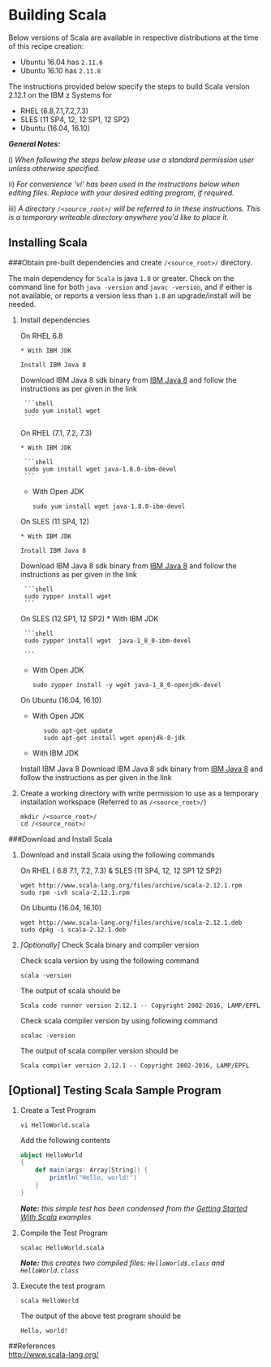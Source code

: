<!---PACKAGE:Scala--->
<!---DISTRO:SLES 12.x:2.12--->
<!---DISTRO:SLES 11.x:2.12--->
<!---DISTRO:RHEL 7.x:2.12--->
<!---DISTRO:RHEL 6.x:2.12--->
<!---DISTRO:Ubuntu 16.x:Distro, 2.12--->

# Building Scala

Below versions of Scala are available in respective distributions at the time of this recipe creation:

*    Ubuntu 16.04 has `2.11.6`
*    Ubuntu 16.10 has `2.11.8`

The instructions provided below specify the steps to build Scala version 2.12.1 on the IBM z Systems for
* RHEL (6.8,7.1,7.2,7.3)
* SLES (11 SP4, 12, 12 SP1, 12 SP2) 
* Ubuntu (16.04, 16.10) 

_**General Notes:**_ 	

i) _When following the steps below please use a standard permission user unless otherwise specified._
	 
ii) _For convenience 'vi' has been used in the instructions below when editing files.  Replace with your desired editing program, if required._

iii) _A directory `/<source_root>/` will be referred to in these instructions.  This is a temporary writeable directory anywhere you'd like to place it._

## Installing Scala

###Obtain pre-built dependencies and create `/<source_root>/` directory.
    
   The main dependency for `Scala` is java  `1.8` or greater. Check on the command line for both  `java -version` and `javac -version`, and if either is not available, or reports a version less than  `1.8` an upgrade/install will be needed.

1. Install dependencies

	On RHEL 6.8
      
       * With IBM JDK
 
       Install IBM Java 8
	 Download IBM Java 8 sdk binary from [IBM Java 8](http://www.ibm.com/developerworks/java/jdk/linux/download.html) and follow the instructions as per given in the link
	
		```shell    
		sudo yum install wget 
		```


	On RHEL (7.1, 7.2, 7.3)
      
       * With IBM JDK
	
		```shell    
		sudo yum install wget java-1.8.0-ibm-devel
		```
		
	* With Open JDK
	
		```shell    
		sudo yum install wget java-1.8.0-ibm-devel
		
		```

	On SLES (11 SP4, 12)
      
       * With IBM JDK
 
       Install IBM Java 8
	 Download IBM Java 8 sdk binary from [IBM Java 8](http://www.ibm.com/developerworks/java/jdk/linux/download.html) and follow the instructions as per given in the link
	
		```shell    
		sudo zypper install wget 
		```


	On SLES (12 SP1, 12 SP2)
       * With IBM JDK
	
		```shell    
		sudo zypper install wget  java-1_8_0-ibm-devel

		```
		
	* With Open JDK
	
		```shell    
		sudo zypper install -y wget java-1_8_0-openjdk-devel
		
		```

	On Ubuntu (16.04, 16.10)

	* With Open JDK

	     ```shell    
	        sudo apt-get update	
 	        sudo apt-get install wget openjdk-8-jdk
	     ```

    * With IBM JDK    
	 
	 Install IBM Java 8
	 Download IBM Java 8 sdk binary from [IBM Java 8](http://www.ibm.com/developerworks/java/jdk/linux/download.html) and follow the instructions as per given in the link
	 
    
2. Create a working directory with write permission to use as a temporary installation workspace (Referred to as `/<source_root>/`)

	```shell
	mkdir /<source_root>/
	cd /<source_root>/
	```	

###Download and Install Scala

1. Download and install Scala using the following commands
	
	On RHEL ( 6.8 7.1, 7.2, 7.3) & SLES (11 SP4, 12, 12 SP1 12 SP2)
	```shell
	wget http://www.scala-lang.org/files/archive/scala-2.12.1.rpm
	sudo rpm -ivh scala-2.12.1.rpm
	```
	On Ubuntu (16.04, 16.10)
	```shell
	wget http://www.scala-lang.org/files/archive/scala-2.12.1.deb
	sudo dpkg -i scala-2.12.1.deb
	```
2. *[Optionally]* Check Scala binary and compiler version
	
    Check scala version by using the following command
	```shell
	scala -version
	```
	The output of scala should be
	```shell
	Scala code runner version 2.12.1 -- Copyright 2002-2016, LAMP/EPFL
	```
	Check scala compiler version by using following command
	```shell
	scalac -version
	```
	The output of scala compiler version should be 
	```shell
	Scala compiler version 2.12.1 -- Copyright 2002-2016, LAMP/EPFL
	```

## [Optional] Testing Scala Sample Program
    
1. Create a Test Program

    ```shell
    vi HelloWorld.scala
    ```
    Add the following contents
    ```scala
    object HelloWorld
    {
        def main(args: Array[String]) {
            println("Hello, world!")
        }
    }
    ```
    _**Note:** this simple test has been condensed from the 
[Getting Started With Scala](http://www.scala-lang.org/documentation/getting-started.html) examples_

2. Compile the Test Program

    ```shell
    scalac HelloWorld.scala
    ```
    _**Note:** this creates two compiled files: `HelloWorld$.class` and `HelloWorld.class`_
    
3. Execute the test program

    ```shell
    scala HelloWorld
    ```
    The output of the above test program should be
    ```shell
    Hello, world!
    ```

##References    
http://www.scala-lang.org/

